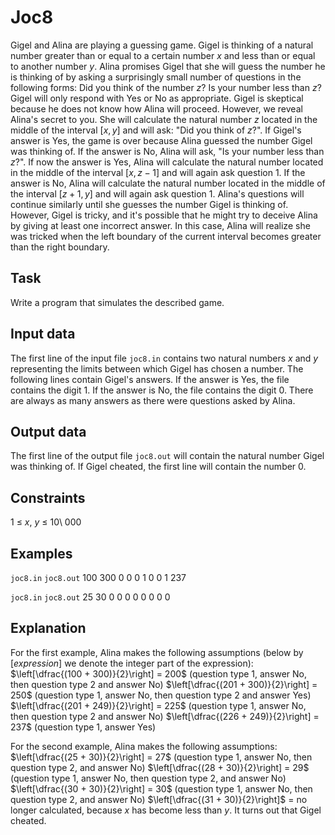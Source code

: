 # Joc8

Gigel and Alina are playing a guessing game. Gigel is thinking of a natural number greater than or equal to a certain number $x$ and less than or equal to another number $y$. Alina promises Gigel that she will guess the number he is thinking of by asking a surprisingly small number of questions in the following forms: Did you think of the number $z$? Is your number less than $z$? Gigel will only respond with Yes or No as appropriate. Gigel is skeptical because he does not know how Alina will proceed. However, we reveal Alina's secret to you. She will calculate the natural number $z$ located in the middle of the interval $[x, y]$ and will ask: "Did you think of $z$?". If Gigel's answer is Yes, the game is over because Alina guessed the number Gigel was thinking of. If the answer is No, Alina will ask, "Is your number less than $z$?". If now the answer is Yes, Alina will calculate the natural number located in the middle of the interval $[x, z-1]$ and will again ask question 1. If the answer is No, Alina will calculate the natural number located in the middle of the interval $[z + 1, y]$ and will again ask question 1. Alina's questions will continue similarly until she guesses the number Gigel is thinking of. However, Gigel is tricky, and it's possible that he might try to deceive Alina by giving at least one incorrect answer. In this case, Alina will realize she was tricked when the left boundary of the current interval becomes greater than the right boundary.

## Task

Write a program that simulates the described game.

## Input data

The first line of the input file `joc8.in` contains two natural numbers $x$ and $y$ representing the limits between which Gigel has chosen a number. The following lines contain Gigel's answers. If the answer is Yes, the file contains the digit 1. If the answer is No, the file contains the digit 0. There are always as many answers as there were questions asked by Alina.

## Output data

The first line of the output file `joc8.out` will contain the natural number Gigel was thinking of. If Gigel cheated, the first line will contain the number 0.

## Constraints

1 $\leq$ $x$, $y$ $\leq$ 10\ 000 

## Examples

`joc8.in` `joc8.out` 
100 300 
0 
0 
0 
1 
0 
0 
1 
237 

`joc8.in` `joc8.out` 
25 30 
0 
0 
0 
0 
0 
0
0 
0

## Explanation

For the first example, Alina makes the following assumptions (below by $[expression]$ we denote the integer part of the expression): 
$\left[\dfrac{(100 + 300)}{2}\right] = 200$ (question type 1, answer No, then question type 2 and answer No) 
$\left[\dfrac{(201 + 300)}{2}\right] = 250$ (question type 1, answer No, then question type 2 and answer Yes) 
$\left[\dfrac{(201 + 249)}{2}\right] = 225$ (question type 1, answer No, then question type 2 and answer No) 
$\left[\dfrac{(226 + 249)}{2}\right] = 237$ (question type 1, answer Yes)

For the second example, Alina makes the following assumptions: 
$\left[\dfrac{(25 + 30)}{2}\right] = 27$ (question type 1, answer No, then question type 2, and answer No) 
$\left[\dfrac{(28 + 30)}{2}\right] = 29$ (question type 1, answer No, then question type 2, and answer No) 
$\left[\dfrac{(30 + 30)}{2}\right] = 30$ (question type 1, answer No, then question type 2, and answer No) 
$\left[\dfrac{(31 + 30)}{2}\right]$ = no longer calculated, because $x$ has become less than $y$. It turns out that Gigel cheated.